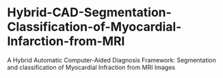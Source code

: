 # Hybrid-CAD-Segmentation-Classification-of-Myocardial-Infarction-from-MRI
A Hybrid Automatic Computer-Aided Diagnosis Framework: Segmentation and classification of Myocardial Infraction from MRI Images
